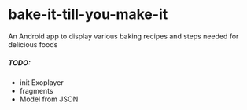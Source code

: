 # bake-it-till-you-make-it
An Android app to display various baking recipes and steps needed for delicious foods

##### TODO:
- init Exoplayer
- fragments
- Model from JSON
